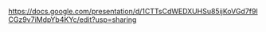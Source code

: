 https://docs.google.com/presentation/d/1CTTsCdWEDXUHSu85ijKoVGd7f9lCGz9v7iMdpYb4KYc/edit?usp=sharing